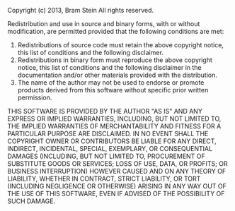 Copyright (c) 2013, Bram Stein
All rights reserved.

Redistribution and use in source and binary forms, with or without 
modification, are permitted provided that the following conditions 
are met:
 
 1. Redistributions of source code must retain the above copyright
    notice, this list of conditions and the following disclaimer. 
 2. Redistributions in binary form must reproduce the above copyright 
    notice, this list of conditions and the following disclaimer in the 
    documentation and/or other materials provided with the distribution. 
 3. The name of the author may not be used to endorse or promote products 
    derived from this software without specific prior written permission. 

THIS SOFTWARE IS PROVIDED BY THE AUTHOR "AS IS" AND ANY EXPRESS OR IMPLIED 
WARRANTIES, INCLUDING, BUT NOT LIMITED TO, THE IMPLIED WARRANTIES OF 
MERCHANTABILITY AND FITNESS FOR A PARTICULAR PURPOSE ARE DISCLAIMED. IN NO 
EVENT SHALL THE COPYRIGHT OWNER OR CONTRIBUTORS BE LIABLE FOR ANY DIRECT, 
INDIRECT, INCIDENTAL, SPECIAL, EXEMPLARY, OR CONSEQUENTIAL DAMAGES (INCLUDING, 
BUT NOT LIMITED TO, PROCUREMENT OF SUBSTITUTE GOODS OR SERVICES; LOSS OF USE, 
DATA, OR PROFITS; OR BUSINESS INTERRUPTION) HOWEVER CAUSED AND ON ANY THEORY 
OF LIABILITY, WHETHER IN CONTRACT, STRICT LIABILITY, OR TORT (INCLUDING 
NEGLIGENCE OR OTHERWISE) ARISING IN ANY WAY OUT OF THE USE OF THIS SOFTWARE, 
EVEN IF ADVISED OF THE POSSIBILITY OF SUCH DAMAGE.
